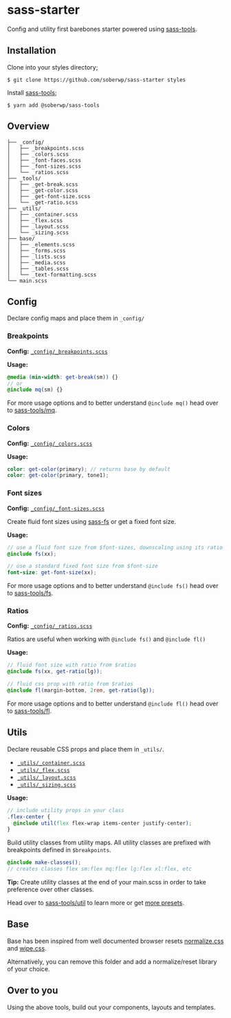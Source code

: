 # sass-starter

Config and utility first barebones starter powered using [sass-tools](https://github.com/soberwp/sass-tools).

## Installation

Clone into your styles directory;

```shell
$ git clone https://github.com/soberwp/sass-starter styles
```

Install [sass-tools](https://github.com/soberwp/sass-tools);

```shell
$ yarn add @soberwp/sass-tools
```

## Overview

```shell
├── _config/
│   ├── _breakpoints.scss
│   ├── _colors.scss
│   ├── _font-faces.scss
│   ├── _font-sizes.scss
│   └── _ratios.scss
├── _tools/
│   ├── _get-break.scss
│   ├── _get-color.scss
│   ├── _get-font-size.scss
│   └── _get-ratio.scss
├── _utils/
│   ├── _container.scss
│   ├── _flex.scss
│   ├── _layout.scss
│   └── _sizing.scss
├── base/
│   ├── _elements.scss
│   ├── _forms.scss
│   ├── _lists.scss
│   ├── _media.scss
│   ├── _tables.scss
│   └── _text-formatting.scss
└── main.scss
```

## Config

Declare config maps and place them in `_config/`

### Breakpoints

**Config:** [`_config/_breakpoints.scss`](_config/_breakpoints.scss)

**Usage:**
```scss
@media (min-width: get-break(sm)) {}
// or
@include mq(sm) {}
```

For more usage options and to better understand `@include mq()` head over to [sass-tools/mq](https://github.com/soberwp/sass-tools/blob/master/.github/mq.md).

### Colors

**Config:** [`_config/_colors.scss`](_config/_colors.scss)

**Usage:**
```scss
color: get-color(primary); // returns base by default
color: get-color(primary, tone1);
```

### Font sizes

**Config:** [`_config/_font-sizes.scss`](_config/_font-sizes.scss)

Create fluid font sizes using [sass-fs](https://github.com/soberwp/sass-tools/blob/master/.github/fs.md) or get a fixed font size.

**Usage:**
```scss
// use a fluid font size from $font-sizes, downscaling using its ratio
@include fs(xx);

// use a standard fixed font size from $font-size
font-size: get-font-size(xx);
```

For more usage options and to better understand `@include fs()` head over to [sass-tools/fs](https://github.com/soberwp/sass-tools/blob/master/.github/fs.md).

### Ratios

**Config:** [`_config/_ratios.scss`](_config/_font-sizes.scss)

Ratios are useful when working with `@include fs()` and `@include fl()`

**Usage:**
```scss
// fluid font size with ratio from $ratios
@include fs(xx, get-ratio(lg));

// fluid css prop with ratio from $ratios
@include fl(margin-bottom, 2rem, get-ratio(lg));
```

For more usage options and to better understand `@include fl()` head over to [sass-tools/fl](https://github.com/soberwp/sass-tools/blob/master/.github/fl.md).

## Utils

Declare reusable CSS props and place them in `_utils/`. 

* [`_utils/_container.scss`](_utils/_container.scss)
* [`_utils/_flex.scss`](_utils/_flex.scss)
* [`_utils/_layout.scss`](_utils/_layout.scss)
* [`_utils/_sizing.scss`](_utils/_sizing.scss)

**Usage:**
```scss
// include utility props in your class
.flex-center {
  @include util(flex flex-wrap items-center justify-center);
}
```

Build utility classes from utility maps. All utility classes are prefixed with breakpoints defined in `$breakpoints`.

```scss
@include make-classes();
// creates classes flex sm:flex mq:flex lg:flex xl:flex, etc
```

**Tip:** Create utility classes at the end of your main.scss in order to take preference over other classes.

Head over to [sass-tools/util](https://github.com/soberwp/sass-tools/blob/master/.github/util.md) to learn more or get [more presets](https://github.com/soberwp/sass-tools/tree/master/util-presets).

## Base

Base has been inspired from well documented browser resets [normalize.css](https://github.com/necolas/normalize.css/) and [wipe.css](https://github.com/danilowoz/wipe.css). 

Alternatively, you can remove this folder and add a normalize/reset library of your choice.

## Over to you

Using the above tools, build out your components, layouts and templates.
